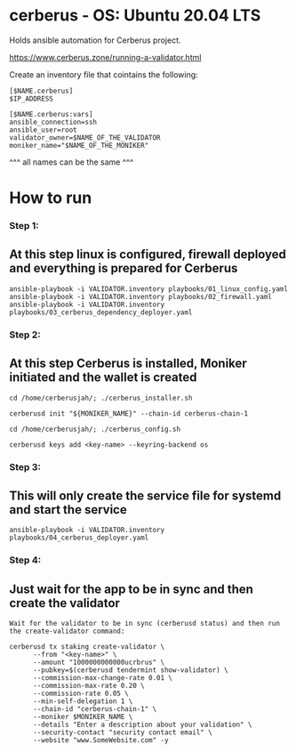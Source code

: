 # cerberus - OS: Ubuntu 20.04 LTS
Holds ansible automation for Cerberus project.

https://www.cerberus.zone/running-a-validator.html

Create an inventory file that cointains the following:

```
[$NAME.cerberus]
$IP_ADDRESS

[$NAME.cerberus:vars]
ansible_connection=ssh
ansible_user=root
validator_owner=$NAME_OF_THE_VALIDATOR
moniker_name="$NAME_OF_THE_MONIKER"
```
^^^ all names can be the same ^^^

# How to run

### Step 1: 
## At this step linux is configured, firewall deployed and everything is prepared for Cerberus
```
ansible-playbook -i VALIDATOR.inventory playbooks/01_linux_config.yaml
ansible-playbook -i VALIDATOR.inventory playbooks/02_firewall.yaml
ansible-playbook -i VALIDATOR.inventory playbooks/03_cerberus_dependency_deployer.yaml
```

### Step 2:
## At this step Cerberus is installed, Moniker initiated and the wallet is created
```
cd /home/cerberusjah/; ./cerberus_installer.sh
```
```
cerberusd init "${MONIKER_NAME}" --chain-id cerberus-chain-1
```
```
cd /home/cerberusjah/; ./cerberus_config.sh
```
```
cerberusd keys add <key-name> --keyring-backend os
```

### Step 3:
## This will only create the service file for systemd and start the service
```
ansible-playbook -i VALIDATOR.inventory playbooks/04_cerberus_deployer.yaml
```

### Step 4:
## Just wait for the app to be in sync and then create the validator
`Wait for the validator to be in sync (cerberusd status) and then run the create-validator command:`

```
cerberusd tx staking create-validator \
      --from "<key-name>" \
      --amount "1000000000000ucrbrus" \
      --pubkey=$(cerberusd tendermint show-validator) \
      --commission-max-change-rate 0.01 \
      --commission-max-rate 0.20 \
      --commission-rate 0.05 \
      --min-self-delegation 1 \
      --chain-id "cerberus-chain-1" \
      --moniker $MONIKER_NAME \
      --details "Enter a description about your validation" \
      --security-contact "security contact email" \
      --website "www.SomeWebsite.com" -y
```